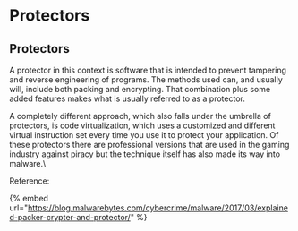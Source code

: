 # Protectors

## Protectors

A protector in this context is software that is intended to prevent tampering and reverse engineering of programs. The methods used can, and usually will, include both packing and encrypting. That combination plus some added features makes what is usually referred to as a protector.&#x20;

A completely different approach, which also falls under the umbrella of protectors, is code virtualization, which uses a customized and different virtual instruction set every time you use it to protect your application. Of these protectors there are professional versions that are used in the gaming industry against piracy but the technique itself has also made its way into malware.\


Reference:

{% embed url="https://blog.malwarebytes.com/cybercrime/malware/2017/03/explained-packer-crypter-and-protector/" %}


